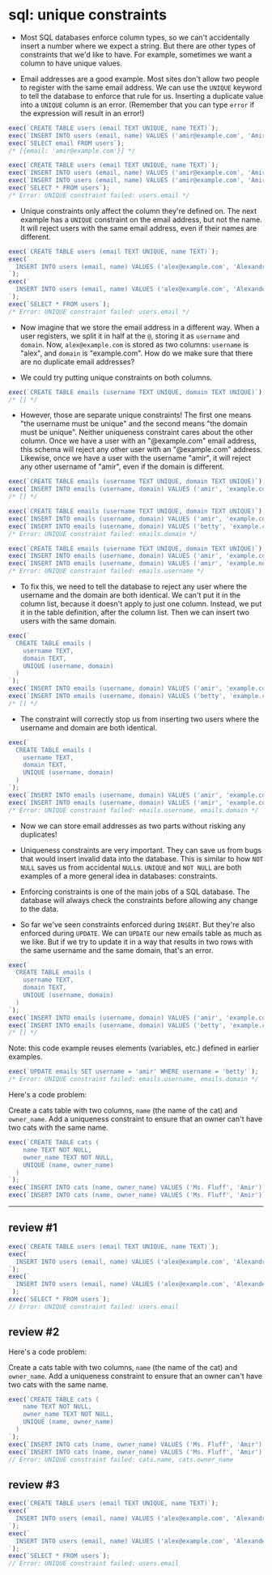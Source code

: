 # sql: unique constraints

- Most SQL databases enforce column types, so we can't accidentally insert a number where we expect a string. But there are other types of constraints that we'd like to have. For example, sometimes we want a column to have unique values.

- Email addresses are a good example. Most sites don't allow two people to register with the same email address. We can use the `UNIQUE` keyword to tell the database to enforce that rule for us. Inserting a duplicate value into a `UNIQUE` column is an error. (Remember that you can type `error` if the expression will result in an error!)

```js
exec(`CREATE TABLE users (email TEXT UNIQUE, name TEXT)`);
exec(`INSERT INTO users (email, name) VALUES ('amir@example.com', 'Amir')`);
exec(`SELECT email FROM users`);
/* [{email: 'amir@example.com'}] */
```

```js
exec(`CREATE TABLE users (email TEXT UNIQUE, name TEXT)`);
exec(`INSERT INTO users (email, name) VALUES ('amir@example.com', 'Amir')`);
exec(`INSERT INTO users (email, name) VALUES ('amir@example.com', 'Amir')`);
exec(`SELECT * FROM users`);
/* Error: UNIQUE constraint failed: users.email */
```

- Unique constraints only affect the column they're defined on. The next example has a `UNIQUE` constraint on the email address, but not the name. It will reject users with the same email address, even if their names are different.

```js
exec(`CREATE TABLE users (email TEXT UNIQUE, name TEXT)`);
exec(`
  INSERT INTO users (email, name) VALUES ('alex@example.com', 'Alexandra')
`);
exec(`
  INSERT INTO users (email, name) VALUES ('alex@example.com', 'Alexander')
`);
exec(`SELECT * FROM users`);
/* Error: UNIQUE constraint failed: users.email */
```

- Now imagine that we store the email address in a different way. When a user registers, we split it in half at the `@`, storing it as `username` and `domain`. Now, `alex@example.com` is stored as two columns: `username` is "alex", and `domain` is "example.com". How do we make sure that there are no duplicate email addresses?

- We could try putting unique constraints on both columns.

```js
exec(`CREATE TABLE emails (username TEXT UNIQUE, domain TEXT UNIQUE)`);
/* [] */
```

- However, those are separate unique constraints! The first one means "the username must be unique" and the second means "the domain must be unique". Neither uniqueness constraint cares about the other column. Once we have a user with an "@example.com" email address, this schema will reject any other user with an "@example.com" address. Likewise, once we have a user with the username "amir", it will reject any other username of "amir", even if the domain is different.

```js
exec(`CREATE TABLE emails (username TEXT UNIQUE, domain TEXT UNIQUE)`);
exec(`INSERT INTO emails (username, domain) VALUES ('amir', 'example.com')`);
/* [] */
```

```js
exec(`CREATE TABLE emails (username TEXT UNIQUE, domain TEXT UNIQUE)`);
exec(`INSERT INTO emails (username, domain) VALUES ('amir', 'example.com')`);
exec(`INSERT INTO emails (username, domain) VALUES ('betty', 'example.com')`);
/* Error: UNIQUE constraint failed: emails.domain */
```

```js
exec(`CREATE TABLE emails (username TEXT UNIQUE, domain TEXT UNIQUE)`);
exec(`INSERT INTO emails (username, domain) VALUES ('amir', 'example.com')`);
exec(`INSERT INTO emails (username, domain) VALUES ('amir', 'example.net')`);
/* Error: UNIQUE constraint failed: emails.username */
```

- To fix this, we need to tell the database to reject any user where the username and the domain are both identical. We can't put it in the column list, because it doesn't apply to just one column. Instead, we put it in the table definition, after the column list. Then we can insert two users with the same domain.

```js
exec(`
  CREATE TABLE emails (
    username TEXT,
    domain TEXT,
    UNIQUE (username, domain)
  )
`);
exec(`INSERT INTO emails (username, domain) VALUES ('amir', 'example.com')`);
exec(`INSERT INTO emails (username, domain) VALUES ('betty', 'example.com')`);
/* [] */
```

- The constraint will correctly stop us from inserting two users where the username and domain are both identical.

```js
exec(`
  CREATE TABLE emails (
    username TEXT,
    domain TEXT,
    UNIQUE (username, domain)
  )
`);
exec(`INSERT INTO emails (username, domain) VALUES ('amir', 'example.com')`);
exec(`INSERT INTO emails (username, domain) VALUES ('amir', 'example.com')`);
/* Error: UNIQUE constraint failed: emails.username, emails.domain */
```

- Now we can store email addresses as two parts without risking any duplicates!

- Uniqueness constraints are very important. They can save us from bugs that would insert invalid data into the database. This is similar to how `NOT NULL` saves us from accidental `NULL`s. `UNIQUE` and `NOT NULL` are both examples of a more general idea in databases: constraints.

- Enforcing constraints is one of the main jobs of a SQL database. The database will always check the constraints before allowing any change to the data.

- So far we've seen constraints enforced during `INSERT`. But they're also enforced during `UPDATE`. We can `UPDATE` our new emails table as much as we like. But if we try to update it in a way that results in two rows with the same username and the same domain, that's an error.

```js
exec(`
  CREATE TABLE emails (
    username TEXT,
    domain TEXT,
    UNIQUE (username, domain)
  )
`);
exec(`INSERT INTO emails (username, domain) VALUES ('amir', 'example.com')`);
exec(`INSERT INTO emails (username, domain) VALUES ('betty', 'example.com')`);
/* [] */
```

Note: this code example reuses elements (variables, etc.) defined in earlier examples.

```js
exec(`UPDATE emails SET username = 'amir' WHERE username = 'betty'`);
/* Error: UNIQUE constraint failed: emails.username, emails.domain */
```

Here's a code problem:

Create a cats table with two columns, `name` (the name of the cat) and `owner_name`. Add a uniqueness constraint to ensure that an owner can't have two cats with the same name.

```js
exec(`CREATE TABLE cats (
    name TEXT NOT NULL,
    owner_name TEXT NOT NULL,
    UNIQUE (name, owner_name)
  )
`);
exec(`INSERT INTO cats (name, owner_name) VALUES ('Ms. Fluff', 'Amir')`);
exec(`INSERT INTO cats (name, owner_name) VALUES ('Ms. Fluff', 'Amir')`);
```

---

## review #1

```js
exec(`CREATE TABLE users (email TEXT UNIQUE, name TEXT)`);
exec(`
  INSERT INTO users (email, name) VALUES ('alex@example.com', 'Alexandra')
`);
exec(`
  INSERT INTO users (email, name) VALUES ('alex@example.com', 'Alexander')
`);
exec(`SELECT * FROM users`);
// Error: UNIQUE constraint failed: users.email
```

## review #2

Here's a code problem:

Create a cats table with two columns, `name` (the name of the cat) and `owner_name`. Add a uniqueness constraint to ensure that an owner can't have two cats with the same name.

```js
exec(`CREATE TABLE cats (
    name TEXT NOT NULL,
    owner_name TEXT NOT NULL,
    UNIQUE (name, owner_name)
  )
`);
exec(`INSERT INTO cats (name, owner_name) VALUES ('Ms. Fluff', 'Amir')`);
exec(`INSERT INTO cats (name, owner_name) VALUES ('Ms. Fluff', 'Amir')`);
// Error: UNIQUE constraint failed: cats.name, cats.owner_name
```

## review #3

```js
exec(`CREATE TABLE users (email TEXT UNIQUE, name TEXT)`);
exec(`
  INSERT INTO users (email, name) VALUES ('alex@example.com', 'Alexandra')
`);
exec(`
  INSERT INTO users (email, name) VALUES ('alex@example.com', 'Alexander')
`);
exec(`SELECT * FROM users`);
// Error: UNIQUE constraint failed: users.email
```